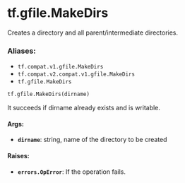 <div itemscope itemtype="http://developers.google.com/ReferenceObject">
<meta itemprop="name" content="tf.gfile.MakeDirs" />
<meta itemprop="path" content="Stable" />
</div>

# tf.gfile.MakeDirs

Creates a directory and all parent/intermediate directories.

### Aliases:

* `tf.compat.v1.gfile.MakeDirs`
* `tf.compat.v2.compat.v1.gfile.MakeDirs`
* `tf.gfile.MakeDirs`

``` python
tf.gfile.MakeDirs(dirname)
```

<!-- Placeholder for "Used in" -->

It succeeds if dirname already exists and is writable.

#### Args:


* <b>`dirname`</b>: string, name of the directory to be created


#### Raises:


* <b>`errors.OpError`</b>: If the operation fails.